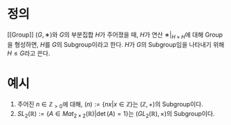 # 정의 
[[Group]] $(G, ∗)$와 $G$의 부분집합 $H$가 주어졌을 때, $H$가 연산 $∗|_{H×H}$에 대해 Group을 형성하면, $H$를 $G$의 Subgroup이라고 한다. $H$가 $G$의 Subgroup임을 나타내기 위해 $H \le G$라고 쓴다.

# 예시
1. 주어진 $n \in \mathbb{Z}_{>0}$에 대해, $(n) := \{nx | x \in \mathbb{Z}\}$는 $(\mathbb{Z}, +)$의 Subgroup이다.
2. $SL_{2}(\mathbb{R}) := \{A \in Mat_{2 \times 2}(\mathbb{R}) | \det(A) = 1\}$는 $(GL_{2}(\mathbb{R}), \times)$의 Subgroup이다.
